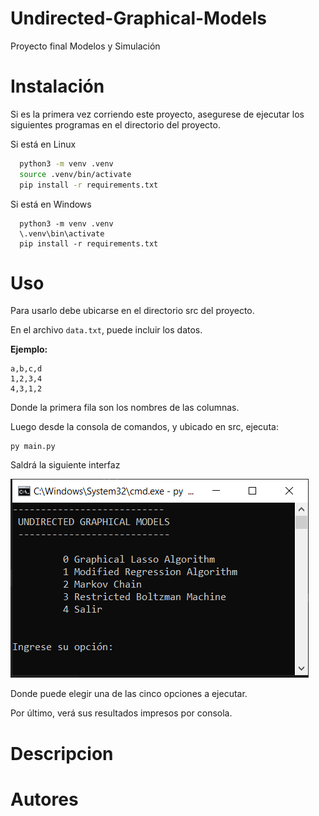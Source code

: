 # Undirected-Graphical-Models
Proyecto final Modelos y Simulación

# Instalación

Si es la primera vez corriendo este proyecto, asegurese de ejecutar los siguientes programas en el directorio del proyecto.

Si está en Linux

```bash
  python3 -m venv .venv
  source .venv/bin/activate
  pip install -r requirements.txt
```

Si está en Windows

```
  python3 -m venv .venv
  \.venv\bin\activate
  pip install -r requirements.txt
```

# Uso

Para usarlo debe ubicarse en el directorio src del proyecto.

En el archivo ``` data.txt ```, puede incluir los datos.

**Ejemplo:**
```
a,b,c,d
1,2,3,4
4,3,1,2
```

Donde la primera fila son los nombres de las columnas.

Luego desde la consola de comandos, y ubicado en src, ejecuta:

```
py main.py
```

Saldrá la siguiente interfaz

![Interfaz de consola](UI.png "Interfaz")

Donde puede elegir una de las cinco opciones a ejecutar.

Por último, verá sus resultados impresos por consola.

# Descripcion

# Autores